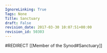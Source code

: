 ```yaml
---
IgnoreLinking: True
Tags: None
Title: Sanctuary
draft: False
revision_date: 2017-03-30 10:07:51+00:00
revision_id: 50303
---
```


#REDIRECT [[Member of the Synod#Sanctuary]]